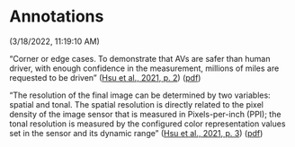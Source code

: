 # Annotations  
(3/18/2022, 11:19:10 AM)

“Corner or edge cases. To demonstrate that AVs are safer than human driver, with enough confidence in the measurement, millions of miles are requested to be driven” ([Hsu et al., 2021, p. 2](zotero://select/library/items/37N44V5R)) ([pdf](zotero://open-pdf/library/items/SEL6Q296?page=2&annotation=PT8FQCFR))

“The resolution of the final image can be determined by two variables: spatial and tonal. The spatial resolution is directly related to the pixel density of the image sensor that is measured in Pixels-per-inch (PPI); the tonal resolution is measured by the configured color representation values set in the sensor and its dynamic range” ([Hsu et al., 2021, p. 3](zotero://select/library/items/37N44V5R)) ([pdf](zotero://open-pdf/library/items/SEL6Q296?page=3&annotation=S794XZRV))
